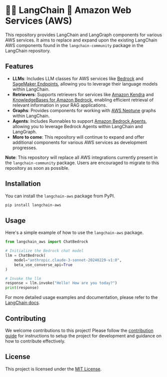 # 🦜️🔗 LangChain 🤝 Amazon Web Services (AWS)

This repository provides LangChain and LangGraph components for various AWS services. It aims to replace and expand upon the existing LangChain AWS components found in the `langchain-community` package in the LangChain repository.

## Features

- **LLMs**: Includes LLM classes for AWS services like [Bedrock](https://aws.amazon.com/bedrock) and [SageMaker Endpoints](https://aws.amazon.com/sagemaker/deploy/), allowing you to leverage their language models within LangChain.
- **Retrievers**: Supports retrievers for services like [Amazon Kendra](https://aws.amazon.com/kendra/) and [KnowledgeBases for Amazon Bedrock](https://aws.amazon.com/bedrock/knowledge-bases/), enabling efficient retrieval of relevant information in your RAG applications.
- **Graphs**: Provides components for working with [AWS Neptune](https://aws.amazon.com/neptune/) graphs within LangChain.
- **Agents**: Includes Runnables to support [Amazon Bedrock Agents](https://aws.amazon.com/bedrock/agents/), allowing you to leverage Bedrock Agents within LangChain and LangGraph.
- **More to come**: This repository will continue to expand and offer additional components for various AWS services as development progresses.

**Note**: This repository will replace all AWS integrations currently present in the `langchain-community` package. Users are encouraged to migrate to this repository as soon as possible.

## Installation

You can install the `langchain-aws` package from PyPI.

```bash
pip install langchain-aws
```

## Usage

Here's a simple example of how to use the `langchain-aws` package.

```python
from langchain_aws import ChatBedrock

# Initialize the Bedrock chat model
llm = ChatBedrock(
    model="anthropic.claude-3-sonnet-20240229-v1:0",
    beta_use_converse_api=True
)

# Invoke the llm
response = llm.invoke("Hello! How are you today?")
print(response)
```

For more detailed usage examples and documentation, please refer to the [LangChain docs](https://python.langchain.com/docs/integrations/platforms/aws/).

## Contributing

We welcome contributions to this project! Please follow the [contribution guide](https://github.com/langchain-ai/langchain-aws/blob/main/.github/CONTRIBUTING.md) for instructions to setup the project for development and guidance on how to contribute effectively.

## License

This project is licensed under the [MIT License](LICENSE).
